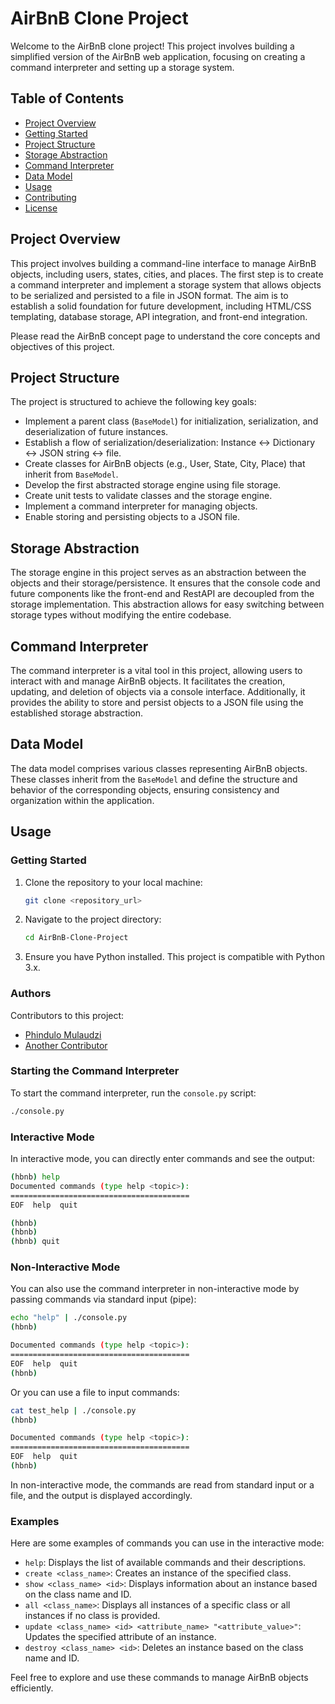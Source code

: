 # AirBnB Clone Project

Welcome to the AirBnB clone project! This project involves building a simplified version of the AirBnB web application, focusing on creating a command interpreter and setting up a storage system.

## Table of Contents
- [Project Overview](#project-overview)
- [Getting Started](#getting-started)
- [Project Structure](#project-structure)
- [Storage Abstraction](#storage-abstraction)
- [Command Interpreter](#command-interpreter)
- [Data Model](#data-model)
- [Usage](#usage)
- [Contributing](#contributing)
- [License](#license)

## Project Overview

This project involves building a command-line interface to manage AirBnB objects, including users, states, cities, and places. The first step is to create a command interpreter and implement a storage system that allows objects to be serialized and persisted to a file in JSON format. The aim is to establish a solid foundation for future development, including HTML/CSS templating, database storage, API integration, and front-end integration.

Please read the AirBnB concept page to understand the core concepts and objectives of this project.

## Project Structure

The project is structured to achieve the following key goals:
- Implement a parent class (`BaseModel`) for initialization, serialization, and deserialization of future instances.
- Establish a flow of serialization/deserialization: Instance <-> Dictionary <-> JSON string <-> file.
- Create classes for AirBnB objects (e.g., User, State, City, Place) that inherit from `BaseModel`.
- Develop the first abstracted storage engine using file storage.
- Create unit tests to validate classes and the storage engine.
- Implement a command interpreter for managing objects.
- Enable storing and persisting objects to a JSON file.

## Storage Abstraction

The storage engine in this project serves as an abstraction between the objects and their storage/persistence. It ensures that the console code and future components like the front-end and RestAPI are decoupled from the storage implementation. This abstraction allows for easy switching between storage types without modifying the entire codebase.

## Command Interpreter

The command interpreter is a vital tool in this project, allowing users to interact with and manage AirBnB objects. It facilitates the creation, updating, and deletion of objects via a console interface. Additionally, it provides the ability to store and persist objects to a JSON file using the established storage abstraction.

## Data Model

The data model comprises various classes representing AirBnB objects. These classes inherit from the `BaseModel` and define the structure and behavior of the corresponding objects, ensuring consistency and organization within the application.

## Usage

### Getting Started

1. Clone the repository to your local machine:
   ```bash
   git clone <repository_url>
   ```

2. Navigate to the project directory:
   ```bash
   cd AirBnB-Clone-Project
   ```

3. Ensure you have Python installed. This project is compatible with Python 3.x.

### Authors

Contributors to this project:
- [Phindulo Mulaudzi](https://github.com/your_github_profile)
- [Another Contributor](https://github.com/another_contributor)

### Starting the Command Interpreter

To start the command interpreter, run the `console.py` script:
```bash
./console.py
```

### Interactive Mode

In interactive mode, you can directly enter commands and see the output:
```bash
(hbnb) help
Documented commands (type help <topic>):
========================================
EOF  help  quit

(hbnb) 
(hbnb) 
(hbnb) quit
```

### Non-Interactive Mode

You can also use the command interpreter in non-interactive mode by passing commands via standard input (pipe):
```bash
echo "help" | ./console.py
(hbnb)

Documented commands (type help <topic>):
========================================
EOF  help  quit
(hbnb) 
```

Or you can use a file to input commands:
```bash
cat test_help | ./console.py
(hbnb)

Documented commands (type help <topic>):
========================================
EOF  help  quit
(hbnb) 
```

In non-interactive mode, the commands are read from standard input or a file, and the output is displayed accordingly.

### Examples

Here are some examples of commands you can use in the interactive mode:
- `help`: Displays the list of available commands and their descriptions.
- `create <class_name>`: Creates an instance of the specified class.
- `show <class_name> <id>`: Displays information about an instance based on the class name and ID.
- `all <class_name>`: Displays all instances of a specific class or all instances if no class is provided.
- `update <class_name> <id> <attribute_name> "<attribute_value>"`: Updates the specified attribute of an instance.
- `destroy <class_name> <id>`: Deletes an instance based on the class name and ID.

Feel free to explore and use these commands to manage AirBnB objects efficiently.
